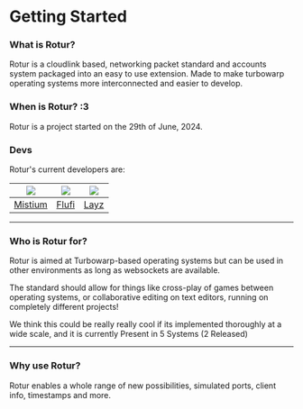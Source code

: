 # Getting Started

### What is Rotur?

Rotur is a cloudlink based, networking packet standard and accounts system packaged into an easy to use extension. Made to make turbowarp operating systems more interconnected and easier to develop.

### When is Rotur? :3

Rotur is a project started on the 29th of June, 2024.

### Devs

Rotur's current developers are:

|            ![](https://avatars.rotur.dev/mist)            |           ![](https://avatars.rotur.dev/flufi)            |               ![](https://avatars.rotur.dev/b1j2754)              |
| :-------------------------------------------------------: | :-------------------------------------------------------: | :---------------------------------------------------------------: |
|               [Mistium](https://mistium.com)              |         [Flufi](https://github.com/ThePandaDever)         |                 [Layz](https://github.com/B1j2754)                |

***

### Who is Rotur for?

Rotur is aimed at Turbowarp-based operating systems but can be used in other environments as long as websockets are available.

The standard should allow for things like cross-play of games between operating systems, or collaborative editing on text editors, running on completely different projects!

We think this could be really really cool if its implemented thoroughly at a wide scale, and it is currently Present in 5 Systems (2 Released)

***

### Why use Rotur?

Rotur enables a whole range of new possibilities, simulated ports, client info, timestamps and more.
